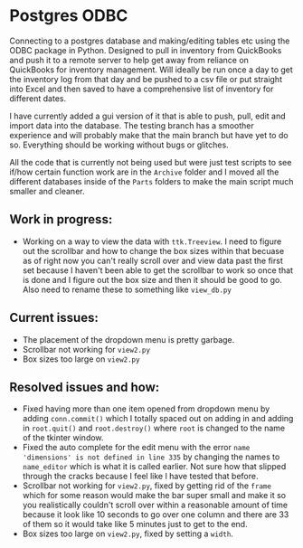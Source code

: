 # Postgres ODBC

Connecting to a postgres database and making/editing tables etc using the ODBC package in Python. Designed to pull in inventory from QuickBooks and push it to a remote server to help get away from reliance on QuickBooks for inventory management. Will ideally be run once a day to get the inventory log from that day and be pushed to a csv file or put straight into Excel and then saved to have a comprehensive list of inventory for different dates.

I have currently added a gui version of it that is able to push, pull, edit and import data into the database. The testing branch has a smoother experience and will probably make that the main branch but have yet to do so. Everything should be working without bugs or glitches.

All the code that is currently not being used but were just test scripts to see if/how certain function work are in the `Archive` folder and I moved all the different databases inside of the `Parts` folders to make the main script much smaller and cleaner. 

## Work in progress:
- Working on a way to view the data with `ttk.Treeview`. I need to figure out the scrollbar and how to change the box sizes within that becuase as of right now you can't really scroll over and view data past the first set because I haven't been able to get the scrollbar to work so once that is done and I figure out the box size and then it should be good to go. Also need to rename these to something like `view_db.py`

## Current issues:
- The placement of the dropdown menu is pretty garbage.
- Scrollbar not working for `view2.py`
- Box sizes too large on `view2.py`

## Resolved issues and how:
 - Fixed having more than one item opened from dropdown menu by adding `conn.commit()` which I totally spaced out on adding in and adding in `root.quit()` and `root.destroy()` where `root` is changed to the name of the tkinter window.
 - Fixed the auto complete for the edit menu with the error `name 'dimensions' is not defined in line 335` by changing the names to `name_editor` which is what it is called earlier. Not sure how that slipped through the cracks because I feel like I have tested that before.
 - Scrollbar not working for `view2.py`, fixed by getting rid of the `frame` which for some reason would make the bar super small and make it so you realistically couldn't scroll over within a reasonable amount of time because it look like 10 seconds to go over one column and there are 33 of them so it would take like 5 minutes just to get to the end.
 - Box sizes too large on `view2.py`, fixed by setting a `width`.
